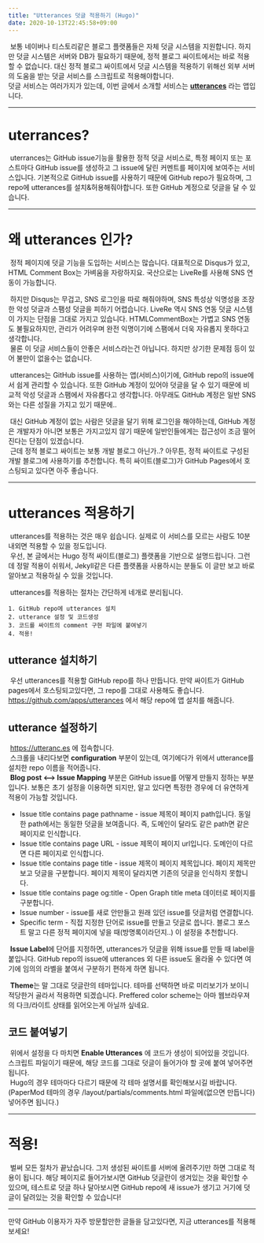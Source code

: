 ```yaml
---
title: "Utterances 덧글 적용하기 (Hugo)"
date: 2020-10-13T22:45:58+09:00
---
```


&nbsp;보통 네이버나 티스토리같은 블로그 플랫폼들은 자체 덧글 시스템을 지원합니다. 하지만 덧글 시스템은 서버와 DB가 필요하기 때문에, 정적 블로그 싸이트에서는 바로 적용할 수 없습니다. 대신 정적 블로그 싸이트에서 덧글 시스템을 적용하기 위해선 외부 서버의 도움을 받는 덧글 서비스를 스크립트로 적용해야합니다.  
덧글 서비스는 여러가지가 있는데, 이번 글에서 소개할 서비스는 **[utterances](https://utteranc.es)** 라는 앱입니다.

---
# uterrances?
&nbsp;uterrances는 GitHub issue기능을 활용한 정적 덧글 서비스로, 특정 페이지 또는 포스트마다 GitHub issue를 생성하고 그 issue에 달린 커멘트를 페이지에 보여주는 서비스입니다. 기본적으로 GitHub issue를 사용하기 때문에 GitHub repo가 필요하며, 그 repo에 utterances를 설치&허용해줘야합니다. 또한 GitHub 계정으로 덧글을 달 수 있습니다.

---
# 왜 utterances 인가?
&nbsp;정적 페이지에 덧글 기능을 도입하는 서비스는 많습니다. 대표적으로 Disqus가 있고, HTML Comment Box는 가벼움을 자랑하지요. 국산으로는 LiveRe를 사용해 SNS 연동이 가능합니다.   

&nbsp;하지만 Disqus는 무겁고, SNS 로그인을 따로 해줘야하며, SNS 특성상 익명성을 조장한 악성 덧글과 스팸성 덧글을 피하기 어렵습니다. LiveRe 역시 SNS 연동 덧글 시스템이 가지는 단점을 그대로 가지고 있습니다. HTMLCommentBox는 가볍고 SNS 연동도 불필요하지만, 관리가 어려우며 완전 익명이기에 스팸에서 더욱 자유롭지 못하다고 생각합니다.  
&nbsp;물론 이 덧글 서비스들이 안좋은 서비스라는건 아닙니다. 하지만 상기한 문제점 등이 있어 불만이 없을수는 없습니다.

&nbsp;utterances는 GitHub issue를 사용하는 앱(서비스)이기에, GitHub repo의 issue에서 쉽게 관리할 수 있습니다. 또한 GitHub 계정이 있어야 덧글을 달 수 있기 때문에 비교적 악성 덧글과 스팸에서 자유롭다고 생각합니다. 아무래도 GitHub 계정은 일반 SNS와는 다른 성질을 가지고 있기 때문에..

&nbsp;대신 GitHub 계정이 없는 사람은 덧글을 달기 위해 로그인을 해야하는데, GitHub 계정은 개발자가 아니면 보통은 가지고있지 않기 때문에 일반인들에게는 접근성이 조금 떨어진다는 단점이 있겠습니다.  
&nbsp;근데 정적 블로그 싸이트는 보통 개발 블로그 아닌가..? 아무튼, 정적 싸이트로 구성된 개발 블로그에 사용하기를 추천합니다. 특히 싸이트(블로그)가 GitHub Pages에서 호스팅되고 있다면 아주 좋습니다.

---
# utterances 적용하기
&nbsp;utterances를 적용하는 것은 매우 쉽습니다. 실제로 이 서비스를 모르는 사람도 10분 내외면 적용할 수 있을 정도입니다.  
&nbsp;우선, 본 글에서는 Hugo 정적 싸이트(블로그) 플랫폼을 기반으로 설명드립니다. 그런데 정말 적용이 쉬워서, Jekyll같은 다른 플랫폼을 사용하시는 분들도 이 글만 보고 바로 알아보고 적용하실 수 있을 것입니다.  

&nbsp;utterances를 적용하는 절차는 간단하게 네개로 분리됩니다. 

    1. GitHub repo에 utterances 설치
    2. utterance 설정 및 코드생성
    3. 코드를 싸이트의 comment 구현 파일에 붙여넣기
    4. 적용!

## utterance 설치하기
&nbsp;우선 utterances를 적용할 GitHub repo를 하나 만듭니다. 만약 싸이트가 GitHub pages에서 호스팅되고있다면, 그 repo를 그대로 사용해도 좋습니다.  
https://github.com/apps/utterances 에서 해당 repo에 앱 설치를 해줍니다.  

## utterance 설정하기
&nbsp;https://utteranc.es 에 접속합니다.  
&nbsp;스크롤을 내리다보면 **configuration** 부분이 있는데, 여기에다가 위에서 utterance를 설치한 repo 이름을 적어줍니다.  
&nbsp;**Blog post <--> Issue Mapping** 부분은 GitHub issue를 어떻게 만들지 정하는 부분입니다. 보통은 초기 설정을 이용하면 되지만, 알고 있다면 특정한 경우에 더 유연하게 적용이 가능할 것입니다.

- Issue title contains page pathname - issue 제목이 페이지 path입니다. 동일한 path에서는 동일한 덧글을 보여줍니다. 즉, 도메인이 달라도 같은 path면 같은 페이지로 인식합니다.
- Issue title contains page URL - issue 제목이 페이지 url입니다. 도메인이 다르면 다른 페이지로 인식합니다.
- Issue title contains page title - issue 제목이 페이지 제목입니다. 페이지 제목만 보고 덧글을 구분합니다. 페이지 제목이 달라지면 기존의 덧글을 인식하지 못합니다.
- Issue title contains page og:title - Open Graph title meta 데이터로 페이지를 구분합니다.
- Issue number - issue를 새로 안만들고 원래 있던 issue를 덧글처럼 연결합니다.
- Specific term - 직접 지정한 단어로 issue를 만들고 덧글로 씁니다. 블로그 포스트 말고 다른 정적 페이지에 넣을 때(방명록이라던지..) 이 설정을 추천합니다.

&nbsp;**Issue Label**에 단어를 지정하면, utterances가 덧글을 위해 issue를 만들 때 label을 붙입니다. GitHub repo의 issue에 utterances 외 다른 issue도 올라올 수 있다면 여기에 임의의 라벨을 붙여서 구분하기 편하게 하면 됩니다.  

&nbsp;**Theme**는 말 그대로 덧글란의 테마입니다. 테마를 선택하면 바로 미리보기가 보이니 적당한거 골라서 적용하면 되겠습니다. Preffered color scheme는 아마 웹브라우져의 다크/라이트 상태를 읽어오는게 아닐까 싶네요. 

## 코드 붙여넣기
&nbsp;위에서 설정을 다 마치면 **Enable Utterances** 에 코드가 생성이 되어있을 것입니다. 스크립트 파일이기 때문에, 해당 코드를 그대로 덧글이 들어가야 할 곳에 붙여 넣어주면 됩니다.  
&nbsp;Hugo의 경우 테마마다 다르기 때문에 각 테마 설명서를 확인해보시길 바랍니다. (PaperMod 테마의 경우 /layout/partials/comments.html 파일에(없으면 만듭니다) 넣어주면 됩니다.)

---
# 적용!
&nbsp;벌써 모든 절차가 끝났습니다. 그저 생성된 싸이트를 서버에 올려주기만 하면 그대로 적용이 됩니다. 해당 페이지로 들어가보시면 GitHub 덧글란이 생겨있는 것을 확인할 수 있으며, 테스트로 덧글 하나 달아보시면 GitHub repo에 새 issue가 생기고 거기에 덧글이 달려있는 것을 확인할 수 있습니다!

---
만약 GitHub 이용자가 자주 방문할만한 글들을 담고있다면, 지금 utterances를 적용해보세요!